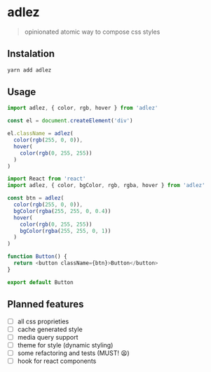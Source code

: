 # adlez

> opinionated atomic way to compose css styles

## Instalation

```bash
yarn add adlez
```

## Usage

```js
import adlez, { color, rgb, hover } from 'adlez'

const el = document.createElement('div')

el.className = adlez(
  color(rgb(255, 0, 0)),
  hover(
    color(rgb(0, 255, 255))
  )
)
```

```js
import React from 'react'
import adlez, { color, bgColor, rgb, rgba, hover } from 'adlez'

const btn = adlez(
  color(rgb(255, 0, 0)),
  bgColor(rgba(255, 255, 0, 0.4))
  hover(
    color(rgb(0, 255, 255))
    bgColor(rgba(255, 255, 0, 1))
  )
)

function Button() {
  return <button className={btn}>Button</button>
}

export default Button
```

## Planned features

- [ ] all css proprieties
- [ ] cache generated style
- [ ] media query support
- [ ] theme for style (dynamic styling)
- [ ] some refactoring and tests (MUST! 😫)
- [ ] hook for react components
